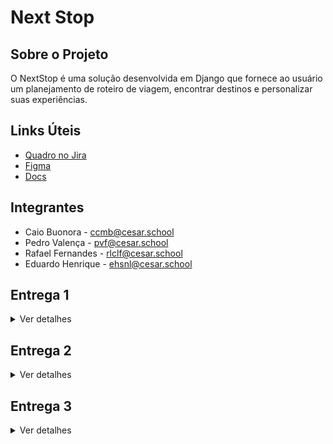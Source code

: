 # Next Stop
## Sobre o Projeto
O NextStop é uma solução desenvolvida em Django que fornece ao usuário um planejamento de roteiro de viagem, encontrar destinos e personalizar suas experiências. 

## Links Úteis
- <a href="https://cesar-team-v8afv3ud.atlassian.net/jira/software/projects/NS/boards/34/backlog" target="_blank">Quadro no Jira</a>
- <a href="https://www.figma.com/design/NH6gXtqEq6ScD94R0JjhhT/Next-Stop?node-id=37-6&t=Df3CO9P0t0yYVnd6-1" target="_blank">Figma</a>
- <a href="https://docs.google.com/document/d/1aSS9CKXjFiJVWMc2ProF_4tRzgPjE1SwDDQWuf53CP4/edit?usp=sharing" target="_blank">Docs</a>


## Integrantes
- Caio Buonora - ccmb@cesar.school
- Pedro Valença - pvf@cesar.school
- Rafael Fernandes - rlclf@cesar.school
- Eduardo Henrique - ehsnl@cesar.school
  
## Entrega 1
<details>
<summary>Ver detalhes</summary>
<br/>

![Image](https://github.com/user-attachments/assets/ff3134ad-f2e5-4cfe-98a8-b38abebc3f14)

![Image 2](https://github.com/user-attachments/assets/2119c3fa-c443-4a63-a275-859e827854da)
   

[🎥 ScreenCast 1](https://youtu.be/vZgO7tRvAdg)  
</details>

## Entrega 2
<details>
<summary>Ver detalhes</summary>
<br/>

![Captura de tela 2025-04-07 163547](https://github.com/user-attachments/assets/15ca7305-44b1-4553-b8e1-f0829e8074b3)

![Captura de tela 2025-04-07 223012](https://github.com/user-attachments/assets/93fbab92-5b27-47ae-8d49-c5bdccdd358a)

![Captura de tela 2025-04-07 223351](https://github.com/user-attachments/assets/887a18ae-5c59-4abb-94e6-4209eddc0fdc)

[🎥 ScreenCast 2](https://youtu.be/Af4ITMER_Tk)

### Relatos de Pair Programming
Nós nos juntamos em duplas e compartilhamos tela através do meeting para resolver todos requisitos do projeto, assim, otimizando tempo. O objetivo era fazer com que as entregas fossem feitas de forma eficiente e concluídas nos tempos determinados.

**Divisão de tarefas:** Em cada reunião, nós nos dividíamos em duplas e decidíamos o que cada uma ficaria responsável por fazer, possibilitando uma aceleração na produção das entregas. Isso era colocado em um grupo no WhatsApp para que cada integrante ficasse sempre ciente do que deveria ser feito e os prazos determinados, para que nada deixasse de ser entregue. Uma dupla ficou responsável pelo deploy, HTML e CSS, já a outra ficou responsável pelas urls, views e models do código no vs code. Já o readme foi feito em conjunto por todos.

**Metodologia de Trabalho:** Utilizamos sempre e Google Meet para realizar as reuniões em grupo e em dupla, o que possibilitou que todos os intergrantes presentes pudessem colaborar com a realização do trabalho, principalmente através do compartilhamento de tela. Assim, conseguíamos realizar as tarefas em conjunto, para que tudo fosse feito sob conhecimento de todos do grupo.
</details>

## Entrega 3
<details>
<summary>Ver detalhes</summary>
<br/>
[Foto 1- jira backlog]()
[Foto 2- jira quadro]()
[Foto 3- issue bug tracker]()
[🎥 ScreenCast protótipo Lo-Fi]()

### Relatos de Pair Programming
Formamos duplas para trabalhar nas tarefas necessárias para o projeto e utilizamos o Google Meet com compartilhamento de tela para resolver todos os requisitos do projeto em conjunto. O nosso principal objetivo com esse método foi garantir que as entregas fossem realizadas dentro dos prazos estabelecidos e com maior eficiência e rapidez.

**Distribuição de Tarefas**: Durante cada reunião, as atividades foram divididas entre as duplas, definindo-se claramente as responsabilidades de cada grupo. Essa divisão acelerou o processo de desenvolvimento e foi registrada em um grupo no WhatsApp, garantindo que todos estivessem cientes das tarefas e prazos. Uma das duplas, formada por Caio e Rafael, ficou encarregada da estrutura HTML e da estilização com CSS das novas histórias implementadas, do Figma e dos Screencasts. A outra dupla, formada por Eduardo e Pedro, ficou responsável pelas configurações no VS Code, pelo banco de dados e pelo deploy. O arquivo README foi elaborado de forma colaborativa por todos os integrantes.

**Metodologia de Trabalho**: As reuniões, tanto em grupo quanto em duplas, foram realizadas pelo Google Meet, o que facilitou a colaboração entre todos os membros. O compartilhamento de tela foi essencial para que as atividades fossem desenvolvidas em conjunto, garantindo que todos tivessem pleno conhecimento do andamento do projeto e contribuíssem ativamente na execução das tarefas. Além disso, cada alteração feita por alguma das duplas era verificada e compartilhada com todos os integrantes, com o objetivo de manter o grupo inteiro integrado no processo.


